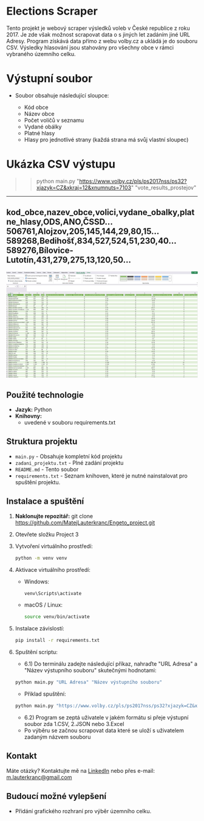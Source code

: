 # Elections Scraper
Tento projekt je webový scraper výsledků voleb v České republice z roku 2017. Je zde však možnost scrapovat data o s jiných let zadáním jiné URL Adresy. Program získává data přímo z webu volby.cz a ukládá je do souboru CSV. Výsledky hlasování jsou stahovány pro všechny obce v rámci vybraného územního celku.


# Výstupní soubor
- Soubor obsahuje následující sloupce:

    * Kód obce
    * Název obce
    * Počet voličů v seznamu
    * Vydané obálky
    * Platné hlasy
    * Hlasy pro jednotlivé strany (každá strana má svůj vlastní sloupec)

# Ukázka CSV výstupu

>> python main.py "https://www.volby.cz/pls/ps2017nss/ps32?xjazyk=CZ&xkraj=12&xnumnuts=7103" "vote_results_prostejov"
--------------------------------------------------------------------
kod_obce,nazev_obce,volici,vydane_obalky,platne_hlasy,ODS,ANO,ČSSD...
506761,Alojzov,205,145,144,29,80,15...
589268,Bedihošť,834,527,524,51,230,40...
589276,Bílovice-Lutotín,431,279,275,13,120,50...
--------------------------------------------------------------------

![alt text](image.png)

## Použité technologie
- **Jazyk:** Python  
- **Knihovny:** 
    - uvedené v souboru requirements.txt

## Struktura projektu
- `main.py` - Obsahuje kompletní kód projektu 
- `zadani_projektu.txt` - Plné zadání projektu  
- `README.md` - Tento soubor
- `requirements.txt` - Seznam knihoven, které je nutné nainstalovat pro spuštění projektu.

## Instalace a spuštění
1. **Naklonujte repozitář:**
   git clone https://github.com/MatejLauterkranc/Engeto_project.git

2. Otevřete složku Project 3

3. Vytvoření virtuálního prostředí:
    ```bash
    python -m venv venv
    ```

4. Aktivace virtuálního prostředí:
    - Windows:
        ```bash
        venv\Scripts\activate
        ```
    - macOS / Linux:
        ```bash
        source venv/bin/activate
        ```

5. Instalace závislostí:

    ```bash
    pip install -r requirements.txt
    ```

6. Spuštění scriptu:
    - 6.1) Do terminálu zadejte následující příkaz, nahraďte "URL Adresa" a "Název výstupního souboru" skutečnými hodnotami:
    ```bash
    python main.py "URL Adresa" "Název výstupního souboru"
    ```

    - Přiklad spuštění:
    ```bash
    python main.py "https://www.volby.cz/pls/ps2017nss/ps32?xjazyk=CZ&xkraj=12&xnumnuts=7103" "vote_results_prostejov"
    ```
    - 6.2) Program se zeptá uživatele v jakém formátu si přeje výstupní soubor zda 1.CSV, 2.JSON nebo 3.Excel
    - Po výběru se začnou scrapovat data které se uloží s uživatelem zadaným názvem souboru
## Kontakt
Máte otázky? Kontaktujte mě na [LinkedIn](https://www.linkedin.com/in/mat%C4%9Bj-lauterkranc-8a9b7a228/) nebo přes e-mail: m.lauterkranc@gmail.com  
 
## Budoucí možné vylepšení
- Přidání grafického rozhraní pro výběr územního celku.
